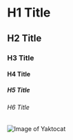 # H1 Title
## H2 Title
### H3 Title
#### H4 Title
##### H5 Title
###### H6 Title
![Image of Yaktocat](https://octodex.github.com/images/yaktocat.png)

